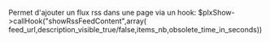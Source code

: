 Permet d'ajouter un flux rss dans une page via un hook:
$plxShow->callHook("showRssFeedContent",array(
	feed_url,description_visible_true/false,items_nb,obsolete_time_in_seconds))
